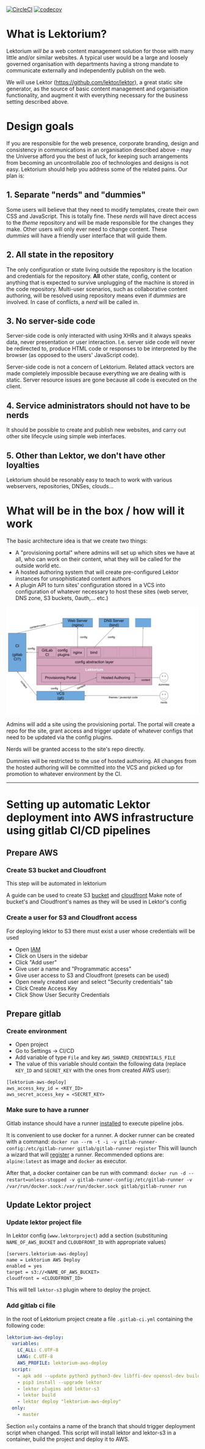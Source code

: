 [![CircleCI](https://circleci.com/gh/sphericalpm/lektorium.svg?style=svg)](https://circleci.com/gh/sphericalpm/lektorium)
[![codecov](https://codecov.io/gh/sphericalpm/lektorium/branch/master/graph/badge.svg)](https://codecov.io/gh/sphericalpm/lektorium)

# What is Lektorium? 
Lektorium _will be_ a web content management solution for those with many little and/or similar websites. 
A typical user would be a large and loosely governed organisation with departments having a strong mandate to 
communicate externally and independently publish on the web. 

We will use Lektor (https://github.com/lektor/lektor), a great static site generator, as the source of basic content management and organisation functionality, and augment it with everything necessary for the business setting described above. 

# Design goals
If you are responsible for the web presence, corporate branding, design and consistency in communications in an organisation 
described above - may the Universe afford you the best of luck, for keeping such arrangements from becoming an uncontrollable 
zoo of technologies and designs is not easy. Lektorium should help you address some of the related pains. Our plan is: 

## 1. Separate "nerds" and "dummies"
Some users will believe that they need to modify templates, create their own CSS and JavaScript. This is totally fine. 
These _nerds_ will have direct access to the _theme_ repository and will be made responsible for the changes they make. 
Other users will only ever need to change content. These _dummies_ will have a friendly user interface that will guide them. 

## 2. All state in the repository
The only configuration or state living outside the repository is the location and credentials for the repository. 
**All** other state, config, content or anything that is expected to survive unplugging of the machine is stored in the code repository. 
Multi-user scenarios, such as collaborative content authoring, will be resolved using repository means even if _dummies_ are involved. 
In case of conflicts, a _nerd_ will be called in. 

## 3. No server-side code 
Server-side code is only interacted with using XHRs and it always speaks data, never presentation or user interaction. 
I.e. server side code will never be redirected to, produce HTML code or responses to be interpreted by the browser 
(as opposed to the users' JavaScript code). 

Server-side code is not a concern of Lektorium. Related attack vectors are made completely impossible because everything 
we are dealing with is static. Server resource issues are gone because all code is executed on the client. 

## 4. Service administrators should not have to be nerds
It should be possible to create and publish new websites, and carry out other site lifecycle using simple web interfaces.

## 5. Other than Lektor, we don't have other loyalties
Lektorium should be resonably easy to teach to work with various webservers, repositories, DNSes, clouds... 

# What will be in the box / how will it work

The basic architecture idea is that we create two things: 

- A "provisioning portal" where admins will set up which sites we have at all, who can work on their content, what
they will be called for the outside world etc. 
- A hosted authoring system that will create pre-configured Lektor instances for unsophisticated content authors
- A plugin API to turn sites' configuration stored in a VCS into configuration of whatever necessary to host these 
sites (web server, DNS zone, S3 buckets, 0auth,... etc.)    


![Architecture idea](./architecture_idea.svg)

Admins will add a site using the provisioning portal. The portal will create a repo for the site, grant access and trigger
update of whatever configs that need to be updated via the config plugins. 

Nerds will be granted access to the site's repo directly. 

Dummies will be restricted to the use of hosted authoring. All changes from the hosted authoring will be committed into 
the VCS and picked up for promotion to whatever environment by the CI. 


---
# Setting up automatic Lektor deployment into AWS infrastructure using gitlab CI/CD pipelines

## Prepare AWS

### Create S3 bucket and Cloudfront

This step will be automated in lektorium

A guide can be used to create S3 [bucket](https://docs.aws.amazon.com/AmazonS3/latest/dev/website-hosting-custom-domain-walkthrough.html) and [cloudfront](https://docs.aws.amazon.com/AmazonCloudFront/latest/DeveloperGuide/Introduction.html#HowCloudFrontWorksOverview)
Make note of bucket's and Cloudfront's names as they will be used in Lektor's config

### Create a user for S3 and Cloudfront access

For deploying lektor to S3 there must exist a user whose credentials will be used

* Open [IAM](https://console.aws.amazon.com/iam/home#/home)
* Click on Users in the sidebar
* Click "Add user"
* Give user a name and "Programmatic access"
* Give user access to S3 and Cloudfront (presets can be used)
* Open newly created user and select "Security credentials" tab
* Click Create Access Key
* Click Show User Security Credentials

## Prepare gitlab

### Create environment

* Open project
* Go to Settings -> CI/CD
* Add variable of type `File` and key `AWS_SHARED_CREDENTIALS_FILE`
* The value of this variable should contain the following data (replace `KEY_ID` and `SECRET_KEY` with the ones from created AWS user):
```
[lektorium-aws-deploy]
aws_access_key_id = <KEY_ID>
aws_secret_access_key = <SECRET_KEY>
```
### Make sure to have a runner

Gitlab instance should have a runner [installed](https://docs.gitlab.com/runner/install/) to execute pipeline jobs.

It is convenient to use docker for a runner. A docker runner can be created with a command:
`docker run --rm -t -i -v gitlab-runner-config:/etc/gitlab-runner gitlab/gitlab-runner register`
This will launch a wizard that will [register](https://docs.gitlab.com/runner/register/) a runner.
Recommended options are: `alpine:latest` as image and `docker` as executor.

After that, a docker container can be run with command:
`docker run -d --restart=unless-stopped -v gitlab-runner-config:/etc/gitlab-runner -v /var/run/docker.sock:/var/run/docker.sock gitlab/gitlab-runner run`

## Update Lektor project

### Update lektor project file

In Lektor config (`www.lektorproject`) add a section (substituning `NAME_OF_AWS_BUCKET` and `CLOUDFRONT_ID` with appropriate values)
```
[servers.lektorium-aws-deploy]
name = Lektorium AWS Deploy
enabled = yes
target = s3://<NAME_OF_AWS_BUCKET>
cloudfront = <CLOUDFRONT_ID>
```
This will tell `lektor-s3` plugin where to deploy the project.

### Add gitlab ci file

In the root of Lektorium project create a file `.gitlab-ci.yml` containing the following code:
```yaml
lektorium-aws-deploy:
  variables:
    LC_ALL: C.UTF-8
    LANG: C.UTF-8
    AWS_PROFILE: lektorium-aws-deploy
  script:
    - apk add --update python3 python3-dev libffi-dev openssl-dev build-base
    - pip3 install --upgrade lektor
    - lektor plugins add lektor-s3
    - lektor build
    - lektor deploy "lektorium-aws-deploy"
  only:
    - master
```
Section `only` contains a name of the branch that should trigger deployment script when changed.
This script will install lektor and lektor-s3 in a container, build the project and deploy it to AWS.
